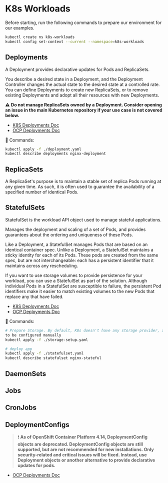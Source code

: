 # K8s Workloads

Before starting, run the following commands to prepare our environment for our
examples.
```sh
kubectl create ns k8s-workloads
kubectl config set-context --current --namespace=k8s-workloads
```
## Deployments
A Deployment provides declarative updates for Pods and ReplicaSets.

You describe a desired state in a Deployment, and the Deployment Controller
changes the actual state to the desired state at a controlled rate. You can
define Deployments to create new ReplicaSets, or to remove existing Deployments
and adopt all their resources with new Deployments.

:warning: **Do not manage ReplicaSets owned by a Deployment. Consider opening an issue
in the main Kubernetes repository if your use case is not covered below.**

* [K8S Deployments Doc](https://kubernetes.io/docs/concepts/workloads/controllers/deployment/)
* [OCP Deployments Doc](https://docs.openshift.com/container-platform/4.14/applications/deployments/what-deployments-are.html)

:blue_book: Commands:
```sh
kubectl apply -f ./deployment.yaml
kubectl describe deployments nginx-deployment
```

## ReplicaSets
A ReplicaSet's purpose is to maintain a stable set of replica Pods running at
any given time. As such, it is often used to guarantee the availability of a
specified number of identical Pods.

## StatefulSets
StatefulSet is the workload API object used to manage stateful applications.

Manages the deployment and scaling of a set of Pods, and provides guarantees
about the ordering and uniqueness of these Pods.

Like a Deployment, a StatefulSet manages Pods that are based on an identical
container spec. Unlike a Deployment, a StatefulSet maintains a sticky identity
for each of its Pods. These pods are created from the same spec, but are not
interchangeable: each has a persistent identifier that it maintains across any
rescheduling.

If you want to use storage volumes to provide persistence for your workload, you
can use a StatefulSet as part of the solution. Although individual Pods in a
StatefulSet are susceptible to failure, the persistent Pod identifiers make it
easier to match existing volumes to the new Pods that replace any that have
failed.

* [K8S Deployments Doc](https://kubernetes.io/docs/concepts/workloads/controllers/statefulset/)
* [OCP Deployments Doc](https://docs.openshift.com/container-platform/4.14/rest_api/workloads_apis/statefulset-apps-v1.html)

:blue_book: Commands:
```sh
# Prepare Storage. By default, K8s doesn't have any storage provider, and needs
to be configured manually
kubectl apply -f ./storage-setup.yaml

# deploy app
kubectl apply -f ./statefulset.yaml
kubectl describe statefulset nginx-stateful
```

## DaemonSets

## Jobs

## CronJobs

## DeploymentConfigs
> :heavy_exclamation_mark: **As of OpenShift Container Platform 4.14,
> DeploymentConfig objects are deprecated. DeploymentConfig objects are still
> supported, but are not recommended for new installations. Only security-related
> and critical issues will be fixed. Instead, use Deployment objects or another
> alternative to provide declarative updates for pods.**

* [OCP Deployments Doc](https://docs.openshift.com/container-platform/4.14/applications/deployments/what-deployments-are.html#deployments-and-deploymentconfigs_what-deployments-are)
